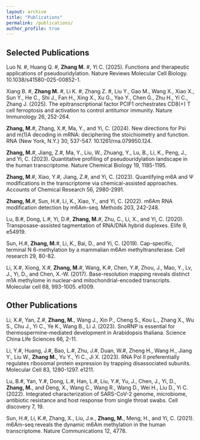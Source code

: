 ```yaml
---
layout: archive
title: "Publications"
permalink: /publications/
author_profile: true
---
```


## Selected Publications
Luo N. #, Huang Q. #, **Zhang M.** #, Yi C. (2025). Functions and therapeutic applications of pseudouridylation. Nature Reviews Molecular Cell Biology. 10.1038/s41580-025-00852-1.

Xiang B. #, **Zhang M.** #, Li K. #, Zhang Z. #, Liu Y., Gao M., Wang X., Xiao X., Sun Y., He C., Shi J., Fan H., Xing X., Xu G., Yao Y., Chen G., Zhu H., Yi C., Zhang J. (2025). The epitranscriptional factor PCIF1 orchestrates CD8(+) T cell ferroptosis and activation to control antitumor immunity. Nature Immunology 26, 252-264.

**Zhang, M.**#, Zhang, X.#, Ma, Y., and Yi, C. (2024). New directions for Psi and m(1)A decoding in mRNA: deciphering the stoichiometry and function. RNA (New York, N.Y.) 30, 537-547. 10.1261/rna.079950.124.

**Zhang, M.**#, Jiang, Z.#, Ma, Y., Liu, W., Zhuang, Y., Lu, B., Li, K., Peng, J., and Yi, C. (2023). Quantitative profiling of pseudouridylation landscape in the human transcriptome. Nature Chemical Biology 19, 1185-1195.

**Zhang, M**.#, Xiao, Y.#, Jiang, Z.#, and Yi, C. (2023). Quantifying m6A and Ψ modifications in the transcriptome via chemical-assisted approaches. Accounts of Chemical Research 56, 2980-2991.

**Zhang, M.**#, Sun, H.#, Li, K., Xiao, Y., and Yi, C. (2022). m6Am RNA modification detection by m6Am-seq. Methods 203, 242-248.

Lu, B.#, Dong, L.#, Yi, D.#, **Zhang, M.**#, Zhu, C., Li, X., and Yi, C. (2020). Transposase-assisted tagmentation of RNA/DNA hybrid duplexes. Elife 9, e54919.

Sun, H.#, **Zhang, M.**#, Li, K., Bai, D., and Yi, C. (2019). Cap-specific, terminal N 6-methylation by a mammalian m6Am methyltransferase. Cell research 29, 80-82.

Li, X.#, Xiong, X.#, **Zhang, M.**#, Wang, K.#, Chen, Y.#, Zhou, J., Mao, Y., Lv, J., Yi, D., and Chen, X.-W. (2017). Base-resolution mapping reveals distinct m1A methylome in nuclear-and mitochondrial-encoded transcripts. Molecular cell 68, 993-1005. e1009.


## Other Publications

Li, X.#, Yan, Z.#, **Zhang, M.**, Wang J., Xin P., Cheng S., Kou L., Zhang X., Wu S., Chu J., Yi C., Ye K., Wang B., Li J. (2023). SnoRNP is essential for thermospermine-mediated development in Arabidopsis thaliana. Science China Life Sciences 66, 2-11.

Li, Y.#, Huang, J.#, Bao, L.#, Zhu, J.#, Duan, W.#, Zheng H., Wang H., Jiang Y., Liu W., **Zhang M.**, Yu Y., Yi C., Ji X. (2023). RNA Pol II preferentially regulates ribosomal protein expression by trapping disassociated subunits. Molecular Cell 83, 1280-1297. e1211.

Lu, B.#, Yan, Y.#, Dong, L.#, Han, L.#, Liu, Y.#, Yu, J., Chen, J., Yi, D., **Zhang, M.**, and Deng, X., Wang C., Wang R., Wang D., Wei H., Liu D., Yi C. (2022). Integrated characterization of SARS-CoV-2 genome, microbiome, antibiotic resistance and host response from single throat swabs. Cell discovery 7, 19.

Sun, H.#, Li, K.#, Zhang, X., Liu, J.e., **Zhang, M.**, Meng, H., and Yi, C. (2021). m6Am-seq reveals the dynamic m6Am methylation in the human transcriptome. Nature Communications 12, 4778.



